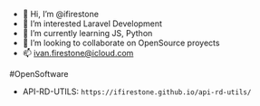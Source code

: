 - 👋 Hi, I’m @ifirestone
- 👀 I’m interested Laravel Development
- 🌱 I’m currently learning JS, Python
- 💞️ I’m looking to collaborate on OpenSource proyects
- 📫 ivan.firestone@icloud.com

#OpenSoftware
- API-RD-UTILS: `https://ifirestone.github.io/api-rd-utils/`
